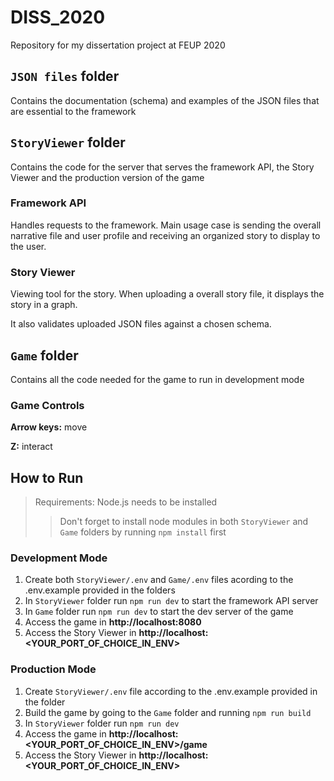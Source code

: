 DISS_2020
======

Repository for my dissertation project at FEUP 2020

`JSON files` folder
------
Contains the documentation (schema) and examples of the JSON files that are essential to the framework

`StoryViewer` folder
------
Contains the code for the server that serves the framework API, the Story Viewer and the production version of the game

### Framework API
Handles requests to the framework. Main usage case is sending the overall narrative file and user profile and receiving an organized story to display to the user.

### Story Viewer
Viewing tool for the story. When uploading a overall story file, it displays the story in a graph.

It also validates uploaded JSON files against a chosen schema.

`Game` folder
------
Contains all the code needed for the game to run in development mode

### Game Controls
**Arrow keys:** move

**Z:** interact

How to Run
------
> Requirements: Node.js needs to be installed
>> Don't forget to install node modules in both `StoryViewer` and `Game` folders by running `npm install` first

### Development Mode
1. Create both `StoryViewer/.env` and `Game/.env` files acording to the .env.example provided in the folders
2. In `StoryViewer` folder run `npm run dev` to start the framework API server
3. In `Game` folder run `npm run dev` to start the dev server of the game
4. Access the game in **http://<span></span>localhost:8080</span>**
5. Access the Story Viewer in **http://<span></span>localhost:<YOUR_PORT_OF_CHOICE_IN_ENV>**

### Production Mode
1. Create `StoryViewer/.env` file according to the .env.example provided in the folder
2. Build the game by going to the `Game` folder and running `npm run build`
3. In `StoryViewer` folder run `npm run dev`
4. Access the game in **http://<span></span>localhost:<YOUR_PORT_OF_CHOICE_IN_ENV>/game**
5. Access the Story Viewer in **http://<span></span>localhost:<YOUR_PORT_OF_CHOICE_IN_ENV>**
